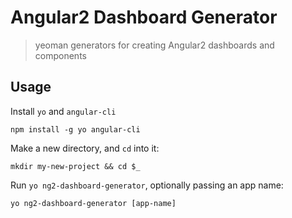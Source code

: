 # Angular2 Dashboard Generator
> yeoman generators for creating Angular2 dashboards and components

## Usage
Install `yo` and `angular-cli`
```
npm install -g yo angular-cli
```

Make a new directory, and `cd` into it:
```
mkdir my-new-project && cd $_
```

Run `yo ng2-dashboard-generator`, optionally passing an app name:
```
yo ng2-dashboard-generator [app-name]
```
